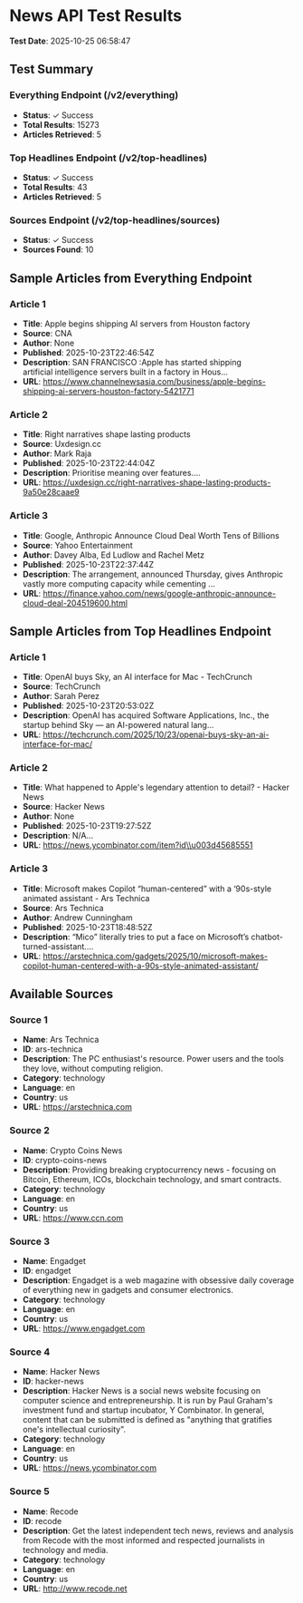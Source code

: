 # News API Test Results

**Test Date**: 2025-10-25 06:58:47

## Test Summary

### Everything Endpoint (/v2/everything)
- **Status**: ✓ Success
- **Total Results**: 15273
- **Articles Retrieved**: 5

### Top Headlines Endpoint (/v2/top-headlines)
- **Status**: ✓ Success
- **Total Results**: 43
- **Articles Retrieved**: 5

### Sources Endpoint (/v2/top-headlines/sources)
- **Status**: ✓ Success
- **Sources Found**: 10

## Sample Articles from Everything Endpoint

### Article 1
- **Title**: Apple begins shipping AI servers from Houston factory
- **Source**: CNA
- **Author**: None
- **Published**: 2025-10-23T22:46:54Z
- **Description**: SAN FRANCISCO :Apple has started shipping artificial intelligence servers built in a factory in Hous...
- **URL**: https://www.channelnewsasia.com/business/apple-begins-shipping-ai-servers-houston-factory-5421771

### Article 2
- **Title**: Right narratives shape lasting products
- **Source**: Uxdesign.cc
- **Author**: Mark Raja
- **Published**: 2025-10-23T22:44:04Z
- **Description**: Prioritise meaning over features....
- **URL**: https://uxdesign.cc/right-narratives-shape-lasting-products-9a50e28caae9

### Article 3
- **Title**: Google, Anthropic Announce Cloud Deal Worth Tens of Billions
- **Source**: Yahoo Entertainment
- **Author**: Davey Alba, Ed Ludlow and Rachel Metz
- **Published**: 2025-10-23T22:37:44Z
- **Description**: The arrangement, announced Thursday, gives Anthropic vastly more computing capacity while cementing ...
- **URL**: https://finance.yahoo.com/news/google-anthropic-announce-cloud-deal-204519600.html

## Sample Articles from Top Headlines Endpoint

### Article 1
- **Title**: OpenAI buys Sky, an AI interface for Mac - TechCrunch
- **Source**: TechCrunch
- **Author**: Sarah Perez
- **Published**: 2025-10-23T20:53:02Z
- **Description**: OpenAI has acquired Software Applications, Inc., the startup behind Sky — an AI-powered natural lang...
- **URL**: https://techcrunch.com/2025/10/23/openai-buys-sky-an-ai-interface-for-mac/

### Article 2
- **Title**: What happened to Apple's legendary attention to detail? - Hacker News
- **Source**: Hacker News
- **Author**: None
- **Published**: 2025-10-23T19:27:52Z
- **Description**: N/A...
- **URL**: https://news.ycombinator.com/item?id\\u003d45685551

### Article 3
- **Title**: Microsoft makes Copilot “human-centered” with a ‘90s-style animated assistant - Ars Technica
- **Source**: Ars Technica
- **Author**: Andrew Cunningham
- **Published**: 2025-10-23T18:48:52Z
- **Description**: “Mico” literally tries to put a face on Microsoft’s chatbot-turned-assistant....
- **URL**: https://arstechnica.com/gadgets/2025/10/microsoft-makes-copilot-human-centered-with-a-90s-style-animated-assistant/

## Available Sources

### Source 1
- **Name**: Ars Technica
- **ID**: ars-technica
- **Description**: The PC enthusiast's resource. Power users and the tools they love, without computing religion.
- **Category**: technology
- **Language**: en
- **Country**: us
- **URL**: https://arstechnica.com

### Source 2
- **Name**: Crypto Coins News
- **ID**: crypto-coins-news
- **Description**: Providing breaking cryptocurrency news - focusing on Bitcoin, Ethereum, ICOs, blockchain technology, and smart contracts.
- **Category**: technology
- **Language**: en
- **Country**: us
- **URL**: https://www.ccn.com

### Source 3
- **Name**: Engadget
- **ID**: engadget
- **Description**: Engadget is a web magazine with obsessive daily coverage of everything new in gadgets and consumer electronics.
- **Category**: technology
- **Language**: en
- **Country**: us
- **URL**: https://www.engadget.com

### Source 4
- **Name**: Hacker News
- **ID**: hacker-news
- **Description**: Hacker News is a social news website focusing on computer science and entrepreneurship. It is run by Paul Graham's investment fund and startup incubator, Y Combinator. In general, content that can be submitted is defined as "anything that gratifies one's intellectual curiosity".
- **Category**: technology
- **Language**: en
- **Country**: us
- **URL**: https://news.ycombinator.com

### Source 5
- **Name**: Recode
- **ID**: recode
- **Description**: Get the latest independent tech news, reviews and analysis from Recode with the most informed and respected journalists in technology and media.
- **Category**: technology
- **Language**: en
- **Country**: us
- **URL**: http://www.recode.net
